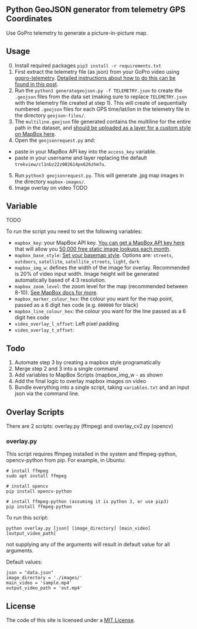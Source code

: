## Python GeoJSON generator from telemetry GPS Coordinates

Use GoPro telemetry to generate a picture-in-picture map.

## Usage

0. Install required packages `pip3 install -r requirements.txt`
1. First extract the telemetry file (as json) from your GoPro video using [gopro-telemetry](https://github.com/JuanIrache/gopro-telemetry/). [Detailed instructions about how to do this can be found in this post](https://www.trekview.org/blog/2022/gopro-telemetry-exporter-getting-started/).
2. Run the `python3 generategeojson.py -f TELEMETRY.json` to create the `.geojson` files from the data set (making sure to replace `TELEMETRY.json` with the telemetry file created at step 1). This will create of sequentially numbered `.geojson` files for each GPS time/lat/lon in the telemetry file in the directory `geojson-files/`.
3. The `multiline.geojson` file generated contains the multiline for the entire path in the dataset, and [should be uploaded as a layer for a custom style on MapBox here](https://studio.mapbox.com/styles).
4. Open the `geojsonrequest.py` and:
  * paste in your MapBox API key into the `access_key` variable. 
  * paste in your username and layer replacing the default `trekview/cl1nbz22z002614pn626zhm7u`.
5. Run `python3 geojsonrequest.py`. This will generate .jpg map images in the directory `mapbox-images/`.
6. Image overlay on video TODO

## Variable

TODO

To run the script you need to set the following variables:

* `mapbox_key`: your MapBox API key. [You can get a MapBox API key here](https://account.mapbox.com/) that will allow you [50,000 free static image lookups each month](https://www.mapbox.com/pricing/#glstatic).
* `mapbox_base_style`: [Set your basemap style](https://studio.mapbox.com/styles). Options are: `streets`, `outdoors`, `satellite`, `satellite_streets`, `light`, `dark`
* `mapbox_img_w`: defines the width of the image for overlay. Recommended is 20% of video input width. Image height will be generated automatically based of 4:3 resolution.
* `mapbox_zoom_level`: the zoom level for the map (recommended between 8-10). [See MapBox docs for more](https://docs.mapbox.com/help/glossary/zoom-level/).
* `mapbox_marker_colour_hex`: the colour you want for the map point, passed as a 6 digit hex code (e.g. `000000` for black)
* `mapbox_line_colour_hex`: the colour you want for the line passed as a 6 digit hex code
* `video_overlay_l_offset`: Left pixel padding
* `video_overlay_t_offset`:



## Todo 

1. Automate step 3 by creating a mapbox style programatically
2. Merge step 2 and 3 into a single command
3. Add variables to MapBox Scripts (mapbox_img_w - as shown 
2. Add the final logic to overlay mapbox images on video
3. Bundle everything into a single script, taking `variables.txt` and an input json via the command line.

## Overlay Scripts

There are 2 scripts: overlay.py (ffmpeg) and overlay_cv2.py (opencv)

### overlay.py

This script requires ffmpeg installed in the system and ffmpeg-python, opencv-python from pip. For example, in Ubuntu:

    # install ffmpeg
    sudo apt install ffmpeg

    # install opencv
    pip install opencv-python

    # install ffmpeg-python (assuming it is python 3, or use pip3)
    pip install ffmpeg-python

To run this script:

    python overlay.py [json] [image_directory] [main_video] [output_video_path]

not supplying any of the arguments will result in default value for all arguments.

Default values:

    json = "data.json"
    image_directory = './images/'
    main_video = 'sample.mp4'
    output_video_path = 'out.mp4'

## License

The code of this site is licensed under a [MIT License](/LICENSE).